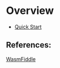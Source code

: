 # Overview

- [Quick Start](/docs/Introduction.md)


## References:
[WasmFiddle](https://wasdk.github.io/WasmFiddle)
